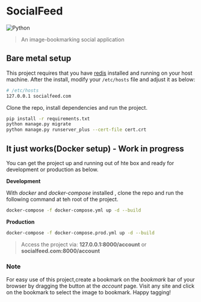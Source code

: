 # SocialFeed

![Python](https://img.shields.io/badge/Python-3.10-green?style=flat)

> An image-bookmarking social application


## Bare metal setup

This project requires that you have [redis](https://redis.io/) installed and running on your host machine.
After the install, modify your `/etc/hosts` file and adjust it as below:

```bash
# /etc/hosts
127.0.0.1 socialfeed.com
```

Clone the repo, install dependencies and run the project.
```bash
pip install -r requirements.txt
python manage.py migrate
python manage.py runserver_plus --cert-file cert.crt
```

## It just works(Docker setup) - Work in progress

You can get the project up and running out of hte box and ready for development or production as below.

**Development**

With *docker* and *docker-compose* installed , clone the repo and run the following command at teh root of the project.
```bash
docker-compose -f docker-compose.yml up -d --build

```

**Production**

```bash
docker-compose -f docker-compose.prod.yml up -d --build

```

> Access the project via: **127.0.0.1:8000/account** or **socialfeed.com:8000/account**


### Note
For easy use of this project,create a bookmark on the *bookmark* bar of your browser by dragging the button at the *account* page.
Visit any site and click on the bookmark to select the image to bookmark. Happy tagging!